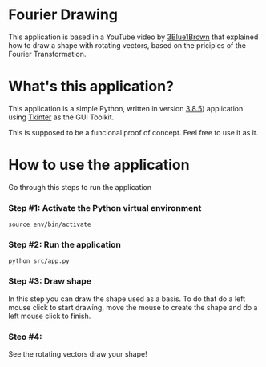 # Fourier Drawing

This application is based in a YouTube video by [3Blue1Brown](https://www.youtube.com/channel/UCYO_jab_esuFRV4b17AJtAw) that explained how to draw a shape with rotating vectors, based on the priciples of the Fourier Transformation.

# What's this application?

This application is a simple Python, written in version [3.8.5](https://www.python.org/downloads/release/python-385/)) application using [Tkinter](https://docs.python.org/3/library/tkinter.html) as the GUI Toolkit.

This is supposed to be a funcional proof of concept. Feel free to use it as it.

# How to use the application

Go through this steps to run the application 

### Step #1: Activate the Python virtual environment

    source env/bin/activate
    
### Step #2: Run the application

    python src/app.py
    
### Step #3: Draw shape

In this step you can draw the shape used as a basis.
To do that do a left mouse click to start drawing, move the mouse to create the shape and do a left mouse click to finish.

### Steo #4:

See the rotating vectors draw your shape!




